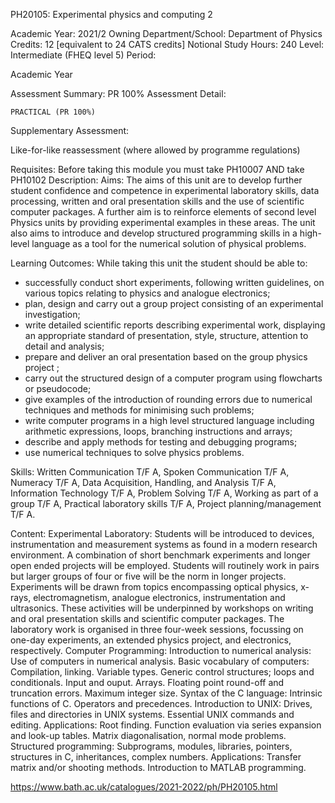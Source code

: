 PH20105: Experimental physics and computing 2

Academic Year:		2021/2
Owning Department/School:		Department of Physics
Credits:		12 [equivalent to 24 CATS credits]
Notional Study Hours:		240
Level:		Intermediate (FHEQ level 5)
Period:	

Academic Year

Assessment Summary:		PR 100%
Assessment Detail:	

    PRACTICAL (PR 100%)

Supplementary Assessment:	

Like-for-like reassessment (where allowed by programme regulations)

Requisites:	Before taking this module you must take PH10007 AND take PH10102
Description:		Aims:
The aims of this unit are to develop further student confidence and competence in experimental laboratory skills, data processing, written and oral presentation skills and the use of scientific computer packages. A further aim is to reinforce elements of second level Physics units by providing experimental examples in these areas. The unit also aims to introduce and develop structured programming skills in a high-level language as a tool for the numerical solution of physical problems.

Learning Outcomes:
While taking this unit the student should be able to:
* successfully conduct short experiments, following written guidelines, on various topics relating to physics and analogue electronics;
* plan, design and carry out a group project consisting of an experimental investigation;
* write detailed scientific reports describing experimental work, displaying an appropriate standard of presentation, style, structure, attention to detail and analysis;
* prepare and deliver an oral presentation based on the group physics project ;
* carry out the structured design of a computer program using flowcharts or pseudocode;
* give examples of the introduction of rounding errors due to numerical techniques and methods for minimising such problems;
* write computer programs in a high level structured language including arithmetic expressions, loops, branching instructions and arrays;
* describe and apply methods for testing and debugging programs;
* use numerical techniques to solve physics problems.

Skills:
Written Communication T/F A, Spoken Communication T/F A, Numeracy T/F A, Data Acquisition, Handling, and Analysis T/F A, Information Technology T/F A, Problem Solving T/F A, Working as part of a group T/F A, Practical laboratory skills T/F A, Project planning/management T/F A.

Content:
Experimental Laboratory:
Students will be introduced to devices, instrumentation and measurement systems as found in a modern research environment. A combination of short benchmark experiments and longer open ended projects will be employed. Students will routinely work in pairs but larger groups of four or five will be the norm in longer projects. Experiments will be drawn from topics encompassing optical physics, x-rays, electromagnetism, analogue electronics, instrumentation and ultrasonics. These activities will be underpinned by workshops on writing and oral presentation skills and scientific computer packages. The laboratory work is organised in three four-week sessions, focussing on one-day experiments, an extended physics project, and electronics, respectively.
Computer Programming:
Introduction to numerical analysis: Use of computers in numerical analysis.
Basic vocabulary of computers: Compilation, linking. Variable types. Generic control structures; loops and conditionals. Input and ouput. Arrays. Floating point round-off and truncation errors. Maximum integer size.
Syntax of the C language: Intrinsic functions of C. Operators and precedences.
Introduction to UNIX: Drives, files and directories in UNIX systems. Essential UNIX commands and editing.
Applications: Root finding. Function evaluation via series expansion and look-up tables. Matrix diagonalisation, normal mode problems.
Structured programming: Subprograms, modules, libraries, pointers, structures in C, inheritances, complex numbers.
Applications: Transfer matrix and/or shooting methods.
Introduction to MATLAB programming.

https://www.bath.ac.uk/catalogues/2021-2022/ph/PH20105.html
